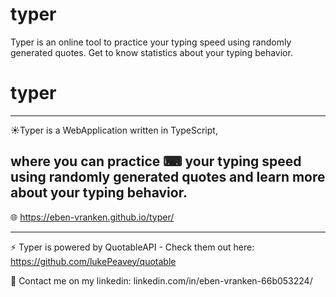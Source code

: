 # typer
Typer is an online tool to practice your typing speed using randomly generated quotes. Get to know statistics about your typing behavior.

# typer
----------------------------

☀️Typer is a WebApplication written in TypeScript,

where you can practice ⌨ your typing speed using randomly generated quotes and learn more
about your typing behavior.
----------------------------

🌐 https://eben-vranken.github.io/typer/

----------------------------

⚡ Typer is powered by QuotableAPI - Check them out here: https://github.com/lukePeavey/quotable

📝 Contact me on my linkedin: linkedin.com/in/eben-vranken-66b053224/

